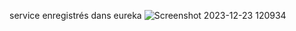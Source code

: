  service enregistrés dans eureka
![Screenshot 2023-12-23 120934](https://github.com/riadi-1/micro_servce/assets/130598901/2c2d2ef4-0e61-4116-862d-81661d46b9d1)
